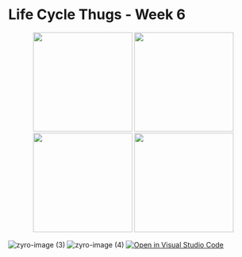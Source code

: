 
<h1>Life Cycle Thugs - Week 6</h1>
<p align="center">
  <img src="https://media.giphy.com/media/BHaIpz0OS1OWAa3MyL/giphy.gif" width='200'>
  <img src="https://media.giphy.com/media/9jeX8o5pWxCGAU15M4/giphy.gif" width='200' >
  <img src="https://media.giphy.com/media/z1jl8cL5QB2ns0nXZO/giphy.gif" width='200'>
   <img src="https://media.giphy.com/media/UZ5EeOf98I7PEMLKcR/giphy.gif" width='200'>
</p>


![zyro-image (3)](https://user-images.githubusercontent.com/82408055/147693941-86d6ff83-85f6-4971-991b-8299fc85a82b.png)
![zyro-image (4)](https://user-images.githubusercontent.com/82408055/147693943-6f7a02ab-2be4-4cc9-a9ca-4f42eaf59ba8.png)
[![Open in Visual Studio Code](https://classroom.github.com/assets/open-in-vscode-f059dc9a6f8d3a56e377f745f24479a46679e63a5d9fe6f495e02850cd0d8118.svg)](https://classroom.github.com/online_ide?assignment_repo_id=6612585&assignment_repo_type=AssignmentRepo)

